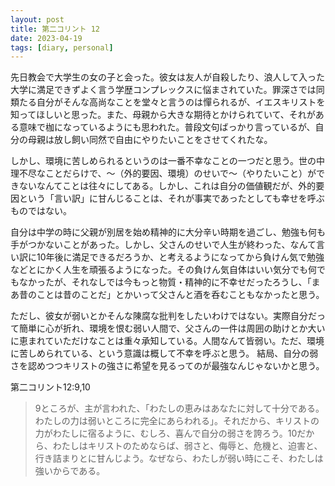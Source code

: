 ```yaml
---
layout: post
title: 第二コリント 12
date: 2023-04-19
tags: [diary, personal]
---
```

先日教会で大学生の女の子と会った。彼女は友人が自殺したり、浪人して入った大学に満足できずよく言う学歴コンプレックスに悩まされていた。罪深さでは同類たる自分がそんな高尚なことを堂々と言うのは憚られるが、イエスキリストを知ってほしいと思った。また、母親から大きな期待とかけられていて、それがある意味で枷になっているようにも思われた。普段文句ばっかり言っているが、自分の母親は放し飼い同然で自由にやりたいことをさせてくれたな。

しかし、環境に苦しめられるというのは一番不幸なことの一つだと思う。世の中理不尽なことだらけで、〜（外的要因、環境）のせいで〜（やりたいこと）ができないなんてことは往々にしてある。しかし、これは自分の価値観だが、外的要因という「言い訳」に甘んじることは、それが事実であったとしても幸せを呼ぶものではない。

自分は中学の時に父親が別居を始め精神的に大分辛い時期を過ごし、勉強も何も手がつかないことがあった。しかし、父さんのせいで人生が終わった、なんて言い訳に10年後に満足できるだろうか、と考えるようになってから負けん気で勉強などとにかく人生を頑張るようになった。その負けん気自体はいい気分でも何でもなかったが、それなしでは今もっと物質・精神的に不幸せだったろうし、「まあ昔のことは昔のことだ」とかいって父さんと酒を呑むこともなかったと思う。

ただし、彼女が弱いとかそんな陳腐な批判をしたいわけではない。実際自分だって簡単に心が折れ、環境を恨む弱い人間で、父さんの一件は周囲の助けとか大いに恵まれていただけなことは重々承知している。人間なんて皆弱い。ただ、環境に苦しめられている、という意識は概して不幸を呼ぶと思う。
結局、自分の弱さを認めつつキリストの強さに希望を見るってのが最強なんじゃないかと思う。

第二コリント12:9,10
> 9ところが、主が言われた、「わたしの恵みはあなたに対して十分である。わたしの力は弱いところに完全にあらわれる」。それだから、キリストの力がわたしに宿るように、むしろ、喜んで自分の弱さを誇ろう。10だから、わたしはキリストのためならば、弱さと、侮辱と、危機と、迫害と、行き詰まりとに甘んじよう。なぜなら、わたしが弱い時にこそ、わたしは強いからである。